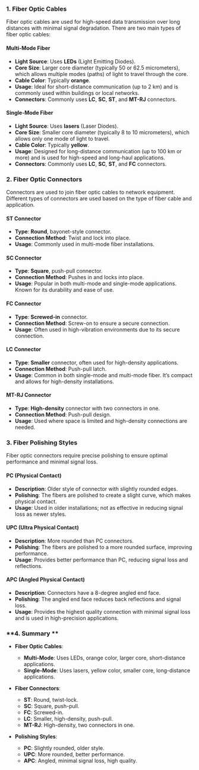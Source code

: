 ### **1. Fiber Optic Cables**

Fiber optic cables are used for high-speed data transmission over long distances with minimal signal degradation. There are two main types of fiber optic cables:

#### **Multi-Mode Fiber**
- **Light Source**: Uses **LEDs** (Light Emitting Diodes).
- **Core Size**: Larger core diameter (typically 50 or 62.5 micrometers), which allows multiple modes (paths) of light to travel through the core.
- **Cable Color**: Typically **orange**.
- **Usage**: Ideal for short-distance communication (up to 2 km) and is commonly used within buildings or local networks.
- **Connectors**: Commonly uses **LC**, **SC**, **ST**, and **MT-RJ** connectors.

#### **Single-Mode Fiber**
- **Light Source**: Uses **lasers** (Laser Diodes).
- **Core Size**: Smaller core diameter (typically 8 to 10 micrometers), which allows only one mode of light to travel.
- **Cable Color**: Typically **yellow**.
- **Usage**: Designed for long-distance communication (up to 100 km or more) and is used for high-speed and long-haul applications.
- **Connectors**: Commonly uses **LC**, **SC**, **ST**, and **FC** connectors.

### **2. Fiber Optic Connectors**

Connectors are used to join fiber optic cables to network equipment. Different types of connectors are used based on the type of fiber cable and application.

#### **ST Connector**
- **Type**: **Round**, bayonet-style connector.
- **Connection Method**: Twist and lock into place.
- **Usage**: Commonly used in multi-mode fiber installations.

#### **SC Connector**
- **Type**: **Square**, push-pull connector.
- **Connection Method**: Pushes in and locks into place.
- **Usage**: Popular in both multi-mode and single-mode applications. Known for its durability and ease of use.

#### **FC Connector**
- **Type**: **Screwed-in** connector.
- **Connection Method**: Screw-on to ensure a secure connection.
- **Usage**: Often used in high-vibration environments due to its secure connection.

#### **LC Connector**
- **Type**: **Smaller** connector, often used for high-density applications.
- **Connection Method**: Push-pull latch.
- **Usage**: Common in both single-mode and multi-mode fiber. It’s compact and allows for high-density installations.

#### **MT-RJ Connector**
- **Type**: **High-density** connector with two connectors in one.
- **Connection Method**: Push-pull design.
- **Usage**: Used where space is limited and high-density connections are needed.

### **3. Fiber Polishing Styles**

Fiber optic connectors require precise polishing to ensure optimal performance and minimal signal loss.

#### **PC (Physical Contact)**
- **Description**: Older style of connector with slightly rounded edges.
- **Polishing**: The fibers are polished to create a slight curve, which makes physical contact.
- **Usage**: Used in older installations; not as effective in reducing signal loss as newer styles.

#### **UPC (Ultra Physical Contact)**
- **Description**: More rounded than PC connectors.
- **Polishing**: The fibers are polished to a more rounded surface, improving performance.
- **Usage**: Provides better performance than PC, reducing signal loss and reflections.

#### **APC (Angled Physical Contact)**
- **Description**: Connectors have a 8-degree angled end face.
- **Polishing**: The angled end face reduces back reflections and signal loss.
- **Usage**: Provides the highest quality connection with minimal signal loss and is used in high-precision applications.

### **4. Summary **

- **Fiber Optic Cables**:
  - **Multi-Mode**: Uses LEDs, orange color, larger core, short-distance applications.
  - **Single-Mode**: Uses lasers, yellow color, smaller core, long-distance applications.

- **Fiber Connectors**:
  - **ST**: Round, twist-lock.
  - **SC**: Square, push-pull.
  - **FC**: Screwed-in.
  - **LC**: Smaller, high-density, push-pull.
  - **MT-RJ**: High-density, two connectors in one.

- **Polishing Styles**:
  - **PC**: Slightly rounded, older style.
  - **UPC**: More rounded, better performance.
  - **APC**: Angled, minimal signal loss, high quality.
